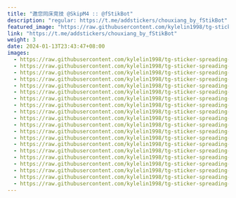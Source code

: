 ```yaml
---
title: "邀您同床竞技 @SkipM4 :: @fStikBot"
description: "regular: https://t.me/addstickers/chouxiang_by_fStikBot"
featured_image: "https://raw.githubusercontent.com/kylelin1998/tg-sticker-spreading-worldwide-images/main/img/90d59845-2510-4e20-9810-896a5630b0a2.jpg"
link: "https://t.me/addstickers/chouxiang_by_fStikBot"
weight: 3
date: 2024-01-13T23:43:47+08:00
images:
  - https://raw.githubusercontent.com/kylelin1998/tg-sticker-spreading-worldwide-images/main/img/90d59845-2510-4e20-9810-896a5630b0a2.jpg
  - https://raw.githubusercontent.com/kylelin1998/tg-sticker-spreading-worldwide-images/main/img/96b2c252-85c2-4bea-bf59-216fa4f71397.jpg
  - https://raw.githubusercontent.com/kylelin1998/tg-sticker-spreading-worldwide-images/main/img/26a1e900-d65d-45a4-bab3-413bc534da72.jpg
  - https://raw.githubusercontent.com/kylelin1998/tg-sticker-spreading-worldwide-images/main/img/51c08750-61a3-4d6b-8867-f55a530bec9a.jpg
  - https://raw.githubusercontent.com/kylelin1998/tg-sticker-spreading-worldwide-images/main/img/bb7dce28-1990-449d-a3a4-02a3c9c75862.jpg
  - https://raw.githubusercontent.com/kylelin1998/tg-sticker-spreading-worldwide-images/main/img/6d043122-59d0-4dbb-85e5-22546eec7571.jpg
  - https://raw.githubusercontent.com/kylelin1998/tg-sticker-spreading-worldwide-images/main/img/1cfba1ed-e26f-4614-9e56-2946817eb994.jpg
  - https://raw.githubusercontent.com/kylelin1998/tg-sticker-spreading-worldwide-images/main/img/0ef729b4-5f6c-458c-99e5-ecac049fd20e.jpg
  - https://raw.githubusercontent.com/kylelin1998/tg-sticker-spreading-worldwide-images/main/img/acfee5dc-12e8-4229-b41c-a1327039624a.jpg
  - https://raw.githubusercontent.com/kylelin1998/tg-sticker-spreading-worldwide-images/main/img/f5106873-bf98-4817-aae7-60d7e9d8985a.jpg
  - https://raw.githubusercontent.com/kylelin1998/tg-sticker-spreading-worldwide-images/main/img/71f6bd7b-8960-451e-8973-324f1d2a6962.jpg
  - https://raw.githubusercontent.com/kylelin1998/tg-sticker-spreading-worldwide-images/main/img/b6dc22dd-56ae-482a-81ab-b15c56752fec.jpg
  - https://raw.githubusercontent.com/kylelin1998/tg-sticker-spreading-worldwide-images/main/img/930f55ad-a06d-4554-8d40-0f72a6a386d2.jpg
  - https://raw.githubusercontent.com/kylelin1998/tg-sticker-spreading-worldwide-images/main/img/8e48968b-a4f1-4965-b4e8-2cf291a22574.jpg
  - https://raw.githubusercontent.com/kylelin1998/tg-sticker-spreading-worldwide-images/main/img/ebb13b4b-3d8c-4f80-8f48-ee4a67af06ef.jpg
  - https://raw.githubusercontent.com/kylelin1998/tg-sticker-spreading-worldwide-images/main/img/1c3f0d20-4192-49f2-897b-be0c33c3191f.jpg
  - https://raw.githubusercontent.com/kylelin1998/tg-sticker-spreading-worldwide-images/main/img/65ae7b1f-1318-4c89-ac6c-2da2422dc449.jpg
  - https://raw.githubusercontent.com/kylelin1998/tg-sticker-spreading-worldwide-images/main/img/9fa98db4-0106-49e3-b327-97a36a7f17cc.jpg
  - https://raw.githubusercontent.com/kylelin1998/tg-sticker-spreading-worldwide-images/main/img/d30e404e-56c0-458c-8acd-723ad622f507.jpg
  - https://raw.githubusercontent.com/kylelin1998/tg-sticker-spreading-worldwide-images/main/img/9f0d12eb-ffd6-4cbe-b6a2-cf4b20b0f2d8.jpg
---
```

